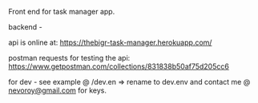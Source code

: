 Front end for task manager app.

backend - 

api is online at: https://thebigr-task-manager.herokuapp.com/

postman requests for testing the api: https://www.getpostman.com/collections/831838b50af75d205cc6

for dev - see example @ /dev.en => rename to dev.env
and contact me @ nevoroy@gmail.com for keys.